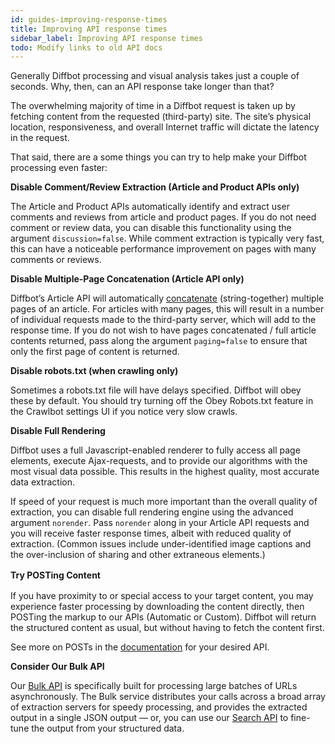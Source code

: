 ```yaml
---
id: guides-improving-response-times
title: Improving API response times
sidebar_label: Improving API response times
todo: Modify links to old API docs
---
```


<div class="entry-content">
		<p>Generally Diffbot processing and visual analysis takes just a couple of seconds. Why, then, can an API response take longer than that?</p>
<p>The overwhelming majority of time in a Diffbot request is taken up by fetching content from the requested (third-party) site. The site’s physical location, responsiveness, and overall Internet traffic will dictate the latency in the request.</p>
<p>That said, there are a some things you can try to help make your Diffbot processing even faster:</p>
<p><strong>Disable Comment/Review Extraction (Article and Product APIs only)</strong></p>
<p>The Article and Product APIs automatically identify and extract user comments and reviews from article and product pages. If you do not need comment or review data, you can disable this functionality using the argument <code>discussion=false</code>. While comment extraction is typically very fast, this can have a noticeable performance improvement on pages with many comments or reviews.</p>
<p><strong>Disable Multiple-Page Concatenation (Article API only)</strong></p>
<p>Diffbot’s Article API will automatically <a title="Automatically concatenating pages using the ‘nextPage’ field" href="guides-concatenate-multipage-articles">concatenate</a> (string-together) multiple pages of an article. For articles with many pages, this will result in a number of individual requests made to the third-party server, which will add to the response time. If you do not wish to have pages concatenated / full article contents returned, pass along the argument <code>paging=false</code> to ensure that only the first page of content is returned.</p>
<p><strong>Disable robots.txt (when crawling only)</strong></p>
<p>Sometimes a robots.txt file will have delays specified. Diffbot will obey these by default. You should try turning off the Obey Robots.txt feature in the Crawlbot settings UI if you notice very slow crawls.</p>
<p><strong>Disable Full Rendering</strong></p>
<p>Diffbot uses a full Javascript-enabled renderer to fully access all page elements, execute Ajax-requests, and to provide our algorithms with the most visual data possible. This results in the highest quality, most accurate data extraction.</p>
<p>If speed of your request is much more important than the overall quality of extraction, you can disable full rendering engine using the advanced argument <code>norender</code>. Pass <code>norender</code> along in your Article API requests and you will receive faster response times, albeit with reduced quality of extraction. (Common issues include under-identified image captions and the over-inclusion of sharing and other extraneous elements.)</p>
<p><strong style="line-height: 1.5em;">Try POSTing Content</strong></p>
<p>If you have proximity to or special access to your target content, you may experience faster processing by downloading the content directly, then POSTing the markup to our APIs (Automatic or Custom). Diffbot will return the structured content as usual, but without having to fetch the content first.</p>
<p>See more on POSTs in the <a href="api-intro">documentation</a> for your desired API.</p>
<p><strong>Consider Our Bulk API</strong></p>
<p>Our <a title="Diffbot Developer Dashboard Docs" href="index-bulk">Bulk API</a> is specifically built for processing large batches of URLs asynchronously. The Bulk service distributes your calls across a broad array of extraction servers for speedy processing, and provides the extracted output in a single JSON output — or, you can use our <a href="api-search">Search API</a> to fine-tune the output from your structured data.</p>
			</div>
